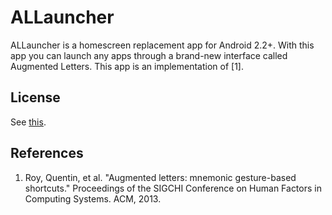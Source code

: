 ALLauncher
==========

ALLauncher is a homescreen replacement app for Android 2.2+. With this app you can launch any apps through a brand-new interface called Augmented Letters.
This app is an implementation of [1].

## License

See [this](LICENSE).

## References
1. Roy, Quentin, et al. "Augmented letters: mnemonic gesture-based shortcuts." Proceedings of the SIGCHI Conference on Human Factors in Computing Systems. ACM, 2013.
